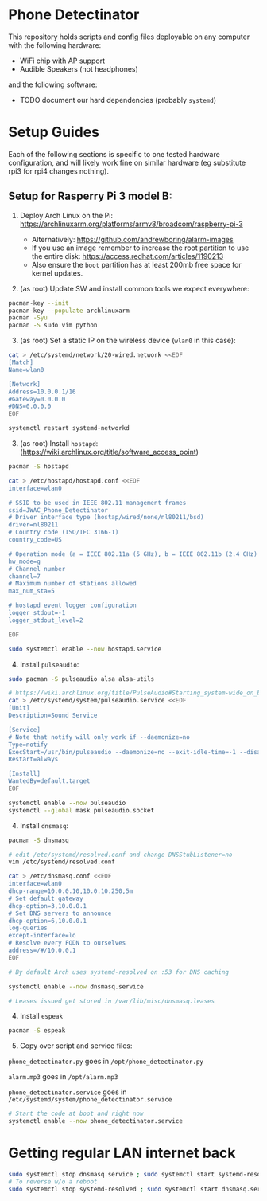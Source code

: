 
# Phone Detectinator

This repository holds scripts and config files deployable on
any computer with the following hardware:

 - WiFi chip with AP support
 - Audible Speakers (not headphones)

and the following software:

 - TODO document our hard dependencies (probably `systemd`)

# Setup Guides

Each of the following sections is specific to one tested hardware configuration,
and will likely work fine on similar hardware (eg substitute rpi3 for rpi4 changes nothing).

## Setup for Rasperry Pi 3 model B:


1. Deploy Arch Linux on the Pi: https://archlinuxarm.org/platforms/armv8/broadcom/raspberry-pi-3
    - Alternatively: https://github.com/andrewboring/alarm-images
    - If you use an image remember to increase the root partition to use the entire disk: https://access.redhat.com/articles/1190213
    - Also ensure the `boot` partition has at least 200mb free space for kernel updates.

2. (as root) Update SW and install common tools we expect everywhere:

```bash
pacman-key --init
pacman-key --populate archlinuxarm
pacman -Syu
pacman -S sudo vim python

```

3. (as root) Set a static IP on the wireless device (`wlan0` in this case):

```bash
cat > /etc/systemd/network/20-wired.network <<EOF
[Match]
Name=wlan0

[Network]
Address=10.0.0.1/16
#Gateway=0.0.0.0
#DNS=0.0.0.0
EOF

systemctl restart systemd-networkd

```

3. (as root) Install `hostapd`: (https://wiki.archlinux.org/title/software_access_point)

```bash
pacman -S hostapd

cat > /etc/hostapd/hostapd.conf <<EOF
interface=wlan0

# SSID to be used in IEEE 802.11 management frames
ssid=JWAC_Phone_Detectinator
# Driver interface type (hostap/wired/none/nl80211/bsd)
driver=nl80211
# Country code (ISO/IEC 3166-1)
country_code=US

# Operation mode (a = IEEE 802.11a (5 GHz), b = IEEE 802.11b (2.4 GHz)
hw_mode=g
# Channel number
channel=7
# Maximum number of stations allowed
max_num_sta=5

# hostapd event logger configuration
logger_stdout=-1
logger_stdout_level=2

EOF

sudo systemctl enable --now hostapd.service

```

4. Install `pulseaudio`:

```bash
sudo pacman -S pulseaudio alsa alsa-utils

# https://wiki.archlinux.org/title/PulseAudio#Starting_system-wide_on_boot
cat > /etc/systemd/system/pulseaudio.service <<EOF
[Unit]
Description=Sound Service

[Service]
# Note that notify will only work if --daemonize=no
Type=notify
ExecStart=/usr/bin/pulseaudio --daemonize=no --exit-idle-time=-1 --disallow-exit=true
Restart=always

[Install]
WantedBy=default.target
EOF

systemctl enable --now pulseaudio
systemctl --global mask pulseaudio.socket


```


4. Install `dnsmasq`:

```bash
pacman -S dnsmasq

# edit /etc/systemd/resolved.conf and change DNSStubListener=no
vim /etc/systemd/resolved.conf

cat > /etc/dnsmasq.conf <<EOF
interface=wlan0
dhcp-range=10.0.0.10,10.0.10.250,5m
# Set default gateway
dhcp-option=3,10.0.0.1
# Set DNS servers to announce
dhcp-option=6,10.0.0.1
log-queries
except-interface=lo
# Resolve every FQDN to ourselves
address=/#/10.0.0.1
EOF

# By default Arch uses systemd-resolved on :53 for DNS caching

systemctl enable --now dnsmasq.service

# Leases issued get stored in /var/lib/misc/dnsmasq.leases

```

4. Install `espeak`

```bash
pacman -S espeak

```

5. Copy over script and service files:

`phone_detectinator.py` goes in `/opt/phone_detectinator.py`

`alarm.mp3` goes in `/opt/alarm.mp3`

`phone_detectinator.service` goes in `/etc/systemd/system/phone_detectinator.service`


```bash
# Start the code at boot and right now
systemctl enable --now phone_detectinator.service

```




# Getting regular LAN internet back

```bash
sudo systemctl stop dnsmasq.service ; sudo systemctl start systemd-resolved
# To reverse w/o a reboot
sudo systemctl stop systemd-resolved ; sudo systemctl start dnsmasq.service

```


